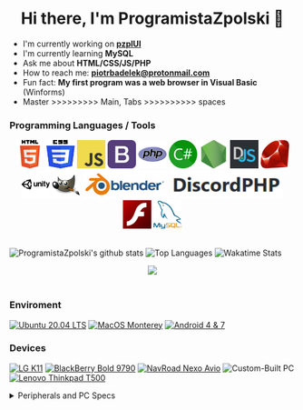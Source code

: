 <h1 align="center"> Hi there, I'm ProgramistaZpolski 👋 </h1>

  - I'm currently working on **[pzplUI](https://github.com/ProgramistaZpolski/pzplUI)**
  - I'm currently learning **MySQL**
  - Ask me about **HTML/CSS/JS/PHP**
  - How to reach me: **<a href="mailto:piotrbadelek@protonmail.com">piotrbadelek@protonmail.com</a>**
  - Fun fact: **My first program was a web browser in Visual Basic** (Winforms)
  - Master >>>>>>>>> Main, Tabs >>>>>>>>>> spaces
  
### Programming Languages / Tools
<div align="center">
<img src="html5.svg" width="50px" height="50px" alt="HTML5" title="HTML5"> <img src="css3.svg" width="50px" height="50px" alt="CSS3" title="CSS3"> <img src="js.png" width="50px" height="50px" alt="Javascript" title="JavaScript"> <img src="bootstrap.png" width="50px" height="50px" alt="Bootstrap" title="Bootstrap"> <img src="php.png" width="50px" height="50px" alt="PHP" title="PHP"> <img src="csharp.png" width="50px" height="50px" alt="C#" title="C#"> <img src="nodejs.png" width="50px" height="50px" alt="NodeJS" title="NodeJS - no npm, cause i hate dependencies"> <img src="djs.png" width="50px" height="50px" alt="Discord.JS" title="Discord.JS"> <img src="ruby.png" width="50px" height="50px" alt="Ruby" title="Ruby"> <img src="unity.png" width="50px" height="50px" alt="Unity" title="Unity"> <img src="gim.svg" width="50px" height="50px" alt="GIMP" title="GIMP. Also, It's not an offensive word, please stop having drama about that."> <img src="blender.png" width="150px" height="50px" alt="Blender" title="Blender"> <img src="dphp.png" width="200px" height="50px" alt="DiscordPHP" title="DiscordPHP - since PHP is the best"> <img src="flash.jpeg" width="50px" height="50px" alt="Flash" title="Flash"> <img src="mysql.png" width="50px" height="50px" alt="MySQL" title="MySQL">
</div><br>


![ProgramistaZpolski's github stats](https://github-readme-stats.vercel.app/api?username=programistazpolski&show_icons=true&theme=nord)
![Top Languages](https://github-readme-stats.vercel.app/api/top-langs/?username=programistazpolski&layout=compact&theme=nord)
![Wakatime Stats](https://github-readme-stats.vercel.app/api/wakatime?username=programistazpolski&layout=compact&theme=nord)
<div align="center"><img src="https://komarev.com/ghpvc/?username=programistazpolski"></div><br>

### Enviroment
[![Ubuntu 20.04 LTS](https://img.shields.io/badge/Ubuntu-E95420?style=flat-square&logo=ubuntu&logoColor=FFFFFF&labelColor=E95420)](https://ubuntu.com/)
[![MacOS Monterey](https://img.shields.io/badge/macOS-4F4F4F?style=flat-square&logo=apple&logoColor=FFFFFF&labelColor=4F4F4F)](https://www.apple.com/macos/monterey/)
[![Android 4 & 7](https://img.shields.io/badge/Android_4&7-00C000?style=flat-square&logo=android&logoColor=FFFFFF&labelColor=00C000)](https://www.android.com/versions/nougat-7-0/)

### Devices
[![LG K11](https://img.shields.io/badge/LG%20K11-c70851?style=flat-square&logo=lg&logoColor=FFFFFF&labelColor=c70851)](https://www.mgsm.pl/pl/katalog/lg/k11dualsim/)
[![BlackBerry Bold 9790](https://img.shields.io/badge/BlackBerry%20Bold%209790-000000?style=flat-square&logo=blackberry&logoColor=FFFFFF&labelColor=000000)](https://www.gsmarena.com/blackberry_bold_9790-4332.php)
[![NavRoad Nexo Avio](https://img.shields.io/badge/NavRoad%20Nexo%20Avio-000000?style=flat-square&logoColor=FFFFFF&labelColor=000000)](https://www.gsmarena.com/samsung_galaxy_j7_(2016)-7870.php)
![Custom-Built PC](https://img.shields.io/badge/Custom%20Built%20PC-00BBFF?style=flat-square&logo=intel&logoColor=FFFFFF&labelColor=00BBFF)
[![Lenovo Thinkpad T500](https://img.shields.io/badge/Lenovo%20Thinkad%20T500-ee2624?style=flat-square&logo=thinkpad&logoColor=FFFFFF&labelColor=ee2624)](https://www.ibm.com/common/ssi/rep_ca/2/897/ENUS108-652/ENUS108652.PDF)

<details>
  <summary>Peripherals and PC Specs</summary>
  
  ## PC Specs
  - CPU: Intel Core i5-8400 (6x2,8GHz)
  - GPU: AMD Radeon RX 570 8GB
  - RAM: 4x4GB Balistix Sport 2666MHz (Total 16GB)
  - SSD: some ADATA XPG 1TB drive, I don't remember (M.2, Ubuntu)
  - SSD: some GODDRAM 1TB drive, I don't remember (SATA, MacOS)
  - MOBO: MSI B360M PRO-VDH
  - PSU: SilentiumPC 600W Gold
  - Case: SilentiumPC Gladius M35
  
  ## Peripherals
  - Screen: Samsung LC24F390FHUXEN 24" Full HD VA 60Hz (running at 50Hz to save electricity)
	- Screen 2: Belinea 101735 (yep, it's a 4:3 monitor)
  - Keyboard: Reddragon Rudra K565R-1 - Mechanical Keyboard with Blue Switches, the only reason I got it is because it was cheap
  - Mouse: Speedlink FIN (yes, I use an ergonomical mouse, deal with it)
  - Headphones: Some old Philips ones I got for free when renewing my Orange Neostrada ADSL service
</details>

<!--
**ProgramistaZpolski/programistazpolski** is a ✨ _special_ ✨ repository because its `README.md` (this file) appears on your GitHub profile.

Here are some ideas to get you started:

- 🔭 I’m currently working on ...
- 🌱 I’m currently learning ...
- 👯 I’m looking to collaborate on ...
- 🤔 I’m looking for help with ...
- 💬 Ask me about ...
- 📫 How to reach me: ...
- 😄 Pronouns: ...
- ⚡ Fun fact: ...
-->
